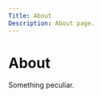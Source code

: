 ```yaml
---
Title: About
Description: About page.
---
```


About
================================
Something peculiar.